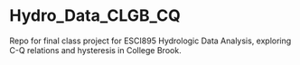 # Hydro_Data_CLGB_CQ
Repo for final class project for ESCI895 Hydrologic Data Analysis, exploring C-Q relations and hysteresis in College Brook.
